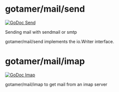 gotamer/mail/send
=================
[![GoDoc Send](https://godoc.org/github.com/gotamer/mail/send?status.svg)](https://godoc.org/github.com/gotamer/mail/send)

Sending mail with sendmail or smtp

gotamer/mail/send implements the io.Writer interface.  

gotamer/mail/imap
=================
[![GoDoc Imap](https://godoc.org/github.com/gotamer/mail/imap?status.svg)](https://godoc.org/github.com/gotamer/mail/imap)

gotamer/mail/imap to get mail from an imap server  

